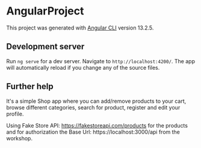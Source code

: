# AngularProject

This project was generated with [Angular CLI](https://github.com/angular/angular-cli) version 13.2.5.

## Development server

Run `ng serve` for a dev server. Navigate to `http://localhost:4200/`. The app will automatically reload if you change any of the source files.

## Further help

It's a simple Shop app where you can add/remove products to your cart, browse different categories, search for product, register and edit your profile.

Using Fake Store API: https://fakestoreapi.com/products for the products and for authorization the Base Url: https://localhost:3000/api from the workshop.
